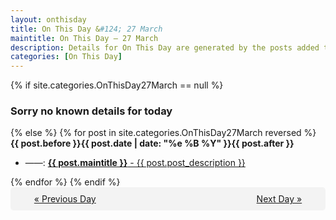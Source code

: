 ```yaml
---
layout: onthisday
title: On This Day &#124; 27 March
maintitle: On This Day — 27 March
description: Details for On This Day are generated by the posts added to the website so the content is subject to changes/updates over time.
categories: [On This Day]
---
```


{% if site.categories.OnThisDay27March == null %}
<h3>Sorry no known details for today</h3>
{% else %}
{% for post in site.categories.OnThisDay27March reversed %}
<strong>{{ post.before }}{{ post.date | date: "%e %B %Y" }}{{ post.after }}</strong>
<ul>
<li> ——: <a class="{{ post.class }}" href="{{ post.url }}"><strong>{{ post.maintitle }}</strong> - {{ post.post_description }}</a></li>
</ul>
{% endfor %}
{% endif %}
<br />
<div style="background-color: #f3f3f3; padding: 10px; border-radius: 5px; text-align: center; display: flex; justify-content: space-evenly;">
<a href="/onthisday/03/03-26">« Previous Day</a>
<span style="visibility:hidden;">[ Visit Leap Year February 29 ]</span>
<a href="/onthisday/03/03-28">Next Day »</a>
</div>

